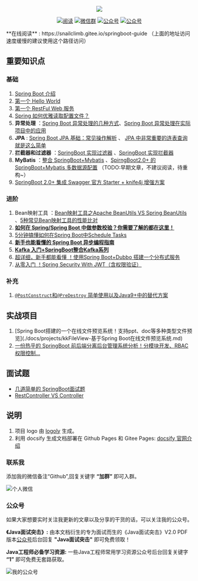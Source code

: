 <p align="center">
<a href="https://github.com/Snailclimb/springboot-guide" target="_blank">
	<img src="https://my-blog-to-use.oss-cn-beijing.aliyuncs.com/2019-7/spring-boot-guide.png" width=""/>
</a>
</p>

<p align="center">
  <a href="https://snailclimb.gitee.io/springboot-guide "><img src="https://img.shields.io/badge/阅读-read-brightgreen.svg" alt="阅读"></a>
  <a href="#联系我"><img src="https://img.shields.io/badge/chat-微信群-blue.svg" alt="微信群"></a>
  <a href="#公众号"><img src="https://img.shields.io/badge/%E5%85%AC%E4%BC%97%E5%8F%B7-JavaGuide-lightgrey.svg" alt="公众号"></a>
  <a href="#公众号"><img src="https://img.shields.io/badge/PDF-Java面试突击-important.svg" alt="公众号"></a>
</p>
**在线阅读** :  https://snailclimb.gitee.io/springboot-guide （上面的地址访问速度缓慢的建议使用这个路径访问）

## 重要知识点

### 基础

1. [Spring Boot 介绍](./docs/start/springboot-introduction.md)
2. [第一个 Hello World](./docs/start/springboot-hello-world.md)
3. [第一个 RestFul Web 服务](./docs/basis/sringboot-restful-web-service.md)
4. [Spring 如何优雅读取配置文件？](./docs/basis/read-config-properties.md) 
5. **异常处理** ：[Spring Boot 异常处理的几种方式](./docs/advanced/springboot-handle-exception.md)、[Spring Boot 异常处理在实际项目中的应用](./docs/advanced/springboot-handle-exception-plus.md)
6. **JPA** : [ Spring Boot JPA 基础：常见操作解析](./docs/basis/springboot-jpa.md) 、 [JPA 中非常重要的连表查询就是这么简单](./docs/basis/springboot-jpa-lianbiao.md)
7. **拦截器和过滤器** ：[SpringBoot 实现过滤器](./docs/basis/springboot-filter.md) 、[SpringBoot 实现拦截器](./docs/basis/springboot-interceptor.md)
8. **MyBatis**  ：[整合 SpringBoot+Mybatis](./docs/basis/springboot-mybatis.md) 、[SpirngBoot2.0+ 的 SpringBoot+Mybatis 多数据源配置](./docs/basis/springboot-mybatis-mutipledatasource.md) （TODO:早期文章，不建议阅读，待重构~）
9. [SpringBoot 2.0+ 集成 Swagger 官方 Starter + knife4j 增强方案](./docs/basis/swagger.md)

### 进阶

1. Bean映射工具 ：[Bean映射工具之Apache BeanUtils VS Spring BeanUtils](./docs/advanced/Apache-BeanUtils-VS-SpringBean-Utils.md) 、[5种常见Bean映射工具的性能比对](./docs/advanced/Performance-of-Java-Mapping-Frameworks.md)
3. **[如何在 Spring/Spring Boot 中做参数校验？你需要了解的都在这里！](./docs/advanced/spring-bean-validation.md)**
4. [5分钟搞懂如何在Spring Boot中Schedule Tasks](./docs/advanced/SpringBoot-ScheduleTasks.md) 
5. **[新手也能看懂的 Spring Boot 异步编程指南](./docs/advanced/springboot-async.md)**
7. **[Kafka 入门+SpringBoot整合Kafka系列](https://github.com/Snailclimb/springboot-kafka)**
8. [超详细，新手都能看懂 ！使用Spring Boot+Dubbo 搭建一个分布式服务](./docs/advanced/springboot-dubbo.md)
9. [从零入门 ！Spring Security With JWT（含权限验证）](https://github.com/Snailclimb/spring-security-jwt-guide)

### 补充

1. [`@PostConstruct`和`@PreDestroy` 简单使用以及Java9+中的替代方案](./docs/basis/@PostConstruct与@PreDestroy.md) 

## 实战项目

1. [Spring Boot搭建的一个在线文件预览系统！支持ppt、doc等多种类型文件预览](./docs/projects/kkFileView-基于Spring Boot在线文件预览系统.md)
2. [一份热乎的 SpringBoot 前后端分离后台管理系统分析！分模块开发、RBAC权限控制...](https://mp.weixin.qq.com/s?__biz=Mzg2OTA0Njk0OA==&mid=2247495011&idx=1&sn=f574f5d75c3720d8b2a665d1d5234d28&chksm=cea1a2a8f9d62bbe9f13f5a030893fe3da6956c4be41471513e6247f74cba5a8df9941798b6e&token=212861022&lang=zh_CN#rd)

## 面试题

- [几道简单的 SpringBoot面试题](./docs/interview/SpringBoot面试题.md)
- [RestController VS Controller](./docs/basis/RestControllerVSController.md)

## 说明

1. 项目 logo 由 [logoly](https://logoly.pro/#/) 生成。
2. 利用 docsify 生成文档部署在 Github Pages 和 Gitee Pages: [docsify 官网介绍](https://docsify.js.org/#/)

### 联系我

添加我的微信备注“Github”,回复关键字 **“加群”** 即可入群。

![个人微信](https://my-blog-to-use.oss-cn-beijing.aliyuncs.com/2019-7/wechat3.jpeg)

### 公众号

如果大家想要实时关注我更新的文章以及分享的干货的话，可以关注我的公众号。

**《Java面试突击》:** 由本文档衍生的专为面试而生的《Java面试突击》V2.0 PDF 版本[公众号](#公众号)后台回复 **"Java面试突击"** 即可免费领取！

**Java工程师必备学习资源:** 一些Java工程师常用学习资源公众号后台回复关键字 **“1”** 即可免费无套路获取。   

![我的公众号](https://my-blog-to-use.oss-cn-beijing.aliyuncs.com/2019-6/167598cd2e17b8ec.png)

